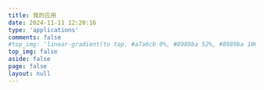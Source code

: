 ```yaml
---
title: 我的应用
date: 2024-11-11 12:20:16
type: 'applications'
comments: false
#top_img: 'linear-gradient(to top, #a7a6cb 0%, #8989ba 52%, #8989ba 100%)'
top_img: false
aside: false
page: false
layout: null
---
```

